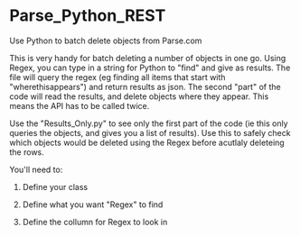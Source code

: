 # Parse_Python_REST
Use Python to batch delete objects from Parse.com

This is very handy for batch deleting a number of objects in one go. Using Regex, you can type in a string for Python to "find" and give as results. The file will query the regex (eg finding all items that start with "wherethisappears") and return results as json. The second "part" of the code will read the results, and delete objects where they appear. This means the API has to be called twice.


Use the "Results_Only.py" to see only the first part of the code (ie this only queries the objects, and gives you a list of results). Use this to safely check which objects would be deleted using the Regex before acutlaly deleteing the rows.


You'll need to:
1. Define your class

2. Define what you want "Regex" to find

3. Define the collumn for Regex to look in
